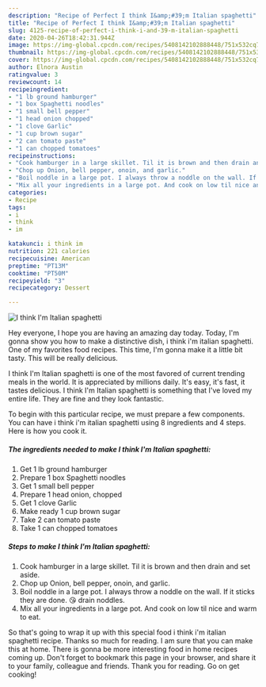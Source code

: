 ```yaml
---
description: "Recipe of Perfect I think I&amp;#39;m Italian spaghetti"
title: "Recipe of Perfect I think I&amp;#39;m Italian spaghetti"
slug: 4125-recipe-of-perfect-i-think-i-and-39-m-italian-spaghetti
date: 2020-04-26T18:42:31.944Z
image: https://img-global.cpcdn.com/recipes/5408142102888448/751x532cq70/i-think-im-italian-spaghetti-recipe-main-photo.jpg
thumbnail: https://img-global.cpcdn.com/recipes/5408142102888448/751x532cq70/i-think-im-italian-spaghetti-recipe-main-photo.jpg
cover: https://img-global.cpcdn.com/recipes/5408142102888448/751x532cq70/i-think-im-italian-spaghetti-recipe-main-photo.jpg
author: Elnora Austin
ratingvalue: 3
reviewcount: 14
recipeingredient:
- "1 lb ground hamburger"
- "1 box Spaghetti noodles"
- "1 small bell pepper"
- "1 head onion chopped"
- "1 clove Garlic"
- "1 cup brown sugar"
- "2 can tomato paste"
- "1 can chopped tomatoes"
recipeinstructions:
- "Cook hamburger in a large skillet. Til it is brown and then drain and set aside."
- "Chop up Onion, bell pepper, onoin, and garlic."
- "Boil noddle in a large pot. I always throw a noddle on the wall. If it sticks they are done. 😘 drain noddles."
- "Mix all your ingredients in a large pot. And cook on low til nice and warm to eat."
categories:
- Recipe
tags:
- i
- think
- im

katakunci: i think im 
nutrition: 221 calories
recipecuisine: American
preptime: "PT13M"
cooktime: "PT50M"
recipeyield: "3"
recipecategory: Dessert

---
```



![I think I&#39;m Italian spaghetti](https://img-global.cpcdn.com/recipes/5408142102888448/751x532cq70/i-think-im-italian-spaghetti-recipe-main-photo.jpg)

Hey everyone, I hope you are having an amazing day today. Today, I'm gonna show you how to make a distinctive dish, i think i&#39;m italian spaghetti. One of my favorites food recipes. This time, I'm gonna make it a little bit tasty. This will be really delicious.

I think I&#39;m Italian spaghetti is one of the most favored of current trending meals in the world. It is appreciated by millions daily. It's easy, it's fast, it tastes delicious. I think I&#39;m Italian spaghetti is something that I've loved my entire life. They are fine and they look fantastic.




To begin with this particular recipe, we must prepare a few components. You can have i think i&#39;m italian spaghetti using 8 ingredients and 4 steps. Here is how you cook it.

<!--inarticleads1-->

##### The ingredients needed to make I think I&#39;m Italian spaghetti:

1. Get 1 lb ground hamburger
1. Prepare 1 box Spaghetti noodles
1. Get 1 small bell pepper
1. Prepare 1 head onion, chopped
1. Get 1 clove Garlic
1. Make ready 1 cup brown sugar
1. Take 2 can tomato paste
1. Take 1 can chopped tomatoes




<!--inarticleads2-->

##### Steps to make I think I&#39;m Italian spaghetti:

1. Cook hamburger in a large skillet. Til it is brown and then drain and set aside.
1. Chop up Onion, bell pepper, onoin, and garlic.
1. Boil noddle in a large pot. I always throw a noddle on the wall. If it sticks they are done. 😘 drain noddles.
1. Mix all your ingredients in a large pot. And cook on low til nice and warm to eat.




So that's going to wrap it up with this special food i think i&#39;m italian spaghetti recipe. Thanks so much for reading. I am sure that you can make this at home. There is gonna be more interesting food in home recipes coming up. Don't forget to bookmark this page in your browser, and share it to your family, colleague and friends. Thank you for reading. Go on get cooking!
